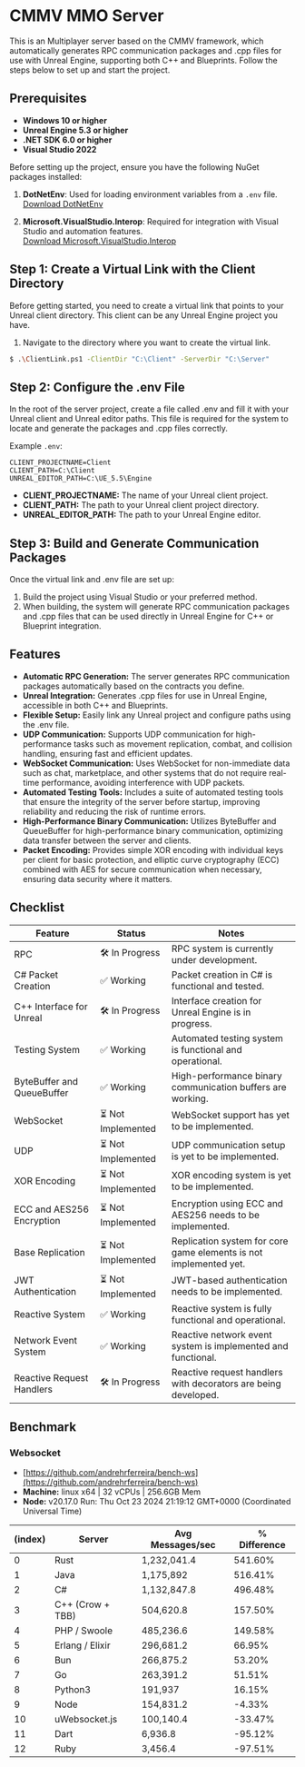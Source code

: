 ﻿# CMMV MMO Server

This is an Multiplayer server based on the CMMV framework, which automatically generates RPC communication packages and .cpp files for use with Unreal Engine, supporting both C++ and Blueprints. Follow the steps below to set up and start the project.

## Prerequisites

* **Windows 10 or higher**
* **Unreal Engine 5.3 or higher**
* **.NET SDK 6.0 or higher**
* **Visual Studio 2022**

Before setting up the project, ensure you have the following NuGet packages installed:

1. **DotNetEnv**: Used for loading environment variables from a `.env` file.  
   [Download DotNetEnv](https://www.nuget.org/packages/DotNetEnv)

2. **Microsoft.VisualStudio.Interop**: Required for integration with Visual Studio and automation features.  
   [Download Microsoft.VisualStudio.Interop](https://www.nuget.org/packages/Microsoft.VisualStudio.Interop)


## Step 1: Create a Virtual Link with the Client Directory

Before getting started, you need to create a virtual link that points to your Unreal client directory. This client can be any Unreal Engine project you have.

1. Navigate to the directory where you want to create the virtual link.

```bash
$ .\ClientLink.ps1 -ClientDir "C:\Client" -ServerDir "C:\Server"
```

## Step 2: Configure the .env File

In the root of the server project, create a file called .env and fill it with your Unreal client and Unreal editor paths. This file is required for the system to locate and generate the packages and .cpp files correctly.

Example ``.env``:

```
CLIENT_PROJECTNAME=Client
CLIENT_PATH=C:\Client
UNREAL_EDITOR_PATH=C:\UE_5.5\Engine
```

* **CLIENT_PROJECTNAME:** The name of your Unreal client project.
* **CLIENT_PATH:** The path to your Unreal client project directory.
* **UNREAL_EDITOR_PATH:** The path to your Unreal Engine editor.

## Step 3: Build and Generate Communication Packages

Once the virtual link and .env file are set up:

1. Build the project using Visual Studio or your preferred method.
2. When building, the system will generate RPC communication packages and .cpp files that can be used directly in Unreal Engine for C++ or Blueprint integration.

## Features

* **Automatic RPC Generation:** The server generates RPC communication packages automatically based on the contracts you define.
* **Unreal Integration:** Generates .cpp files for use in Unreal Engine, accessible in both C++ and Blueprints.
* **Flexible Setup:** Easily link any Unreal project and configure paths using the .env file.
* **UDP Communication:** Supports UDP communication for high-performance tasks such as movement replication, combat, and collision handling, ensuring fast and efficient updates.
* **WebSocket Communication:** Uses WebSocket for non-immediate data such as chat, marketplace, and other systems that do not require real-time performance, avoiding interference with UDP packets.
* **Automated Testing Tools:** Includes a suite of automated testing tools that ensure the integrity of the server before startup, improving reliability and reducing the risk of runtime errors.
* **High-Performance Binary Communication:** Utilizes ByteBuffer and QueueBuffer for high-performance binary communication, optimizing data transfer between the server and clients.
* **Packet Encoding:** Provides simple XOR encoding with individual keys per client for basic protection, and elliptic curve cryptography (ECC) combined with AES for secure communication when necessary, ensuring data security where it matters.

## Checklist

| Feature                             | Status            | Notes                                                       |
|------------------------------------|-------------------|-------------------------------------------------------------|
| RPC                                | 🛠 In Progress     | RPC system is currently under development.                  |
| C# Packet Creation                 | ✅ Working         | Packet creation in C# is functional and tested.             |
| C++ Interface for Unreal           | 🛠 In Progress     | Interface creation for Unreal Engine is in progress.        |
| Testing System                     | ✅ Working         | Automated testing system is functional and operational.     |
| ByteBuffer and QueueBuffer         | ✅ Working         | High-performance binary communication buffers are working.  |
| WebSocket                          | ⏳ Not Implemented | WebSocket support has yet to be implemented.                |
| UDP                                | ⏳ Not Implemented | UDP communication setup is yet to be implemented.           |
| XOR Encoding                       | ⏳ Not Implemented | XOR encoding system is yet to be implemented.               |
| ECC and AES256 Encryption          | ⏳ Not Implemented | Encryption using ECC and AES256 needs to be implemented.    |
| Base Replication                   | ⏳ Not Implemented | Replication system for core game elements is not implemented yet. |
| JWT Authentication                 | ⏳ Not Implemented | JWT-based authentication needs to be implemented.           |
| Reactive System                    | ✅ Working         | Reactive system is fully functional and operational.        |
| Network Event System               | ✅ Working         | Reactive network event system is implemented and functional.|
| Reactive Request Handlers          | 🛠 In Progress     | Reactive request handlers with decorators are being developed. |

## Benchmark 

### Websocket

* [https://github.com/andrehrferreira/bench-ws](https://github.com/andrehrferreira/bench-ws)
* **Machine:** linux x64 | 32 vCPUs | 256.6GB Mem
* **Node:** v20.17.0
Run: Thu Oct 23 2024 21:19:12 GMT+0000 (Coordinated Universal Time)

| (index) | Server           | Avg Messages/sec | % Difference |
|---------|------------------|------------------|--------------|
| 0       | Rust             | 1,232,041.4      | 541.60%      |
| 1       | Java             | 1,175,892        | 516.41%      |
| 2       | C#               | 1,132,847.8      | 496.48%      |
| 3       | C++ (Crow + TBB) | 504,620.8        | 157.50%      |
| 4       | PHP / Swoole     | 485,236.6        | 149.58%      |
| 5       | Erlang / Elixir  | 296,681.2        | 66.95%       |
| 6       | Bun              | 266,875.2        | 53.20%       |
| 7       | Go               | 263,391.2        | 51.51%       |
| 8       | Python3          | 191,937          | 16.15%       |
| 9       | Node             | 154,831.2        | -4.33%       |
| 10      | uWebsocket.js    | 100,140.4        | -33.47%      |
| 11      | Dart             | 6,936.8          | -95.12%      |
| 12      | Ruby             | 3,456.4          | -97.51%      |